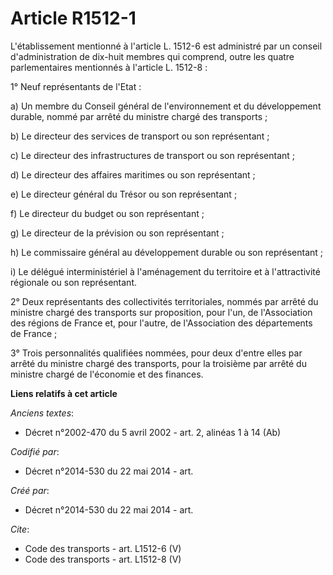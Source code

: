 # Article R1512-1

L'établissement mentionné à l'article L. 1512-6 est administré par un conseil d'administration de dix-huit membres qui
comprend, outre les quatre parlementaires mentionnés à l'article L. 1512-8 : 

1° Neuf représentants de l'Etat : 

a) Un membre du Conseil général de l'environnement et du développement durable, nommé par arrêté du ministre chargé des
transports ; 

b) Le directeur des services de transport ou son représentant ; 

c) Le directeur des infrastructures de transport ou son représentant ; 

d) Le directeur des affaires maritimes ou son représentant ; 

e) Le directeur général du Trésor ou son représentant ; 

f) Le directeur du budget ou son représentant ; 

g) Le directeur de la prévision ou son représentant ; 

h) Le commissaire général au développement durable ou son représentant ; 

i) Le délégué interministériel à l'aménagement du territoire et à l'attractivité régionale ou son représentant. 

2° Deux représentants des collectivités territoriales, nommés par arrêté du ministre chargé des transports sur proposition,
pour l'un, de l'Association des régions de France et, pour l'autre, de l'Association des départements de France ; 

3° Trois personnalités qualifiées nommées, pour deux d'entre elles par arrêté du ministre chargé des transports, pour la
troisième par arrêté du ministre chargé de l'économie et des finances.

**Liens relatifs à cet article**

_Anciens textes_:

  - Décret n°2002-470 du 5 avril 2002 - art. 2, alinéas 1 à 14 (Ab)

_Codifié par_:

  - Décret n°2014-530 du 22 mai 2014 - art.

_Créé par_:

  - Décret n°2014-530 du 22 mai 2014 - art.

_Cite_:

  - Code des transports - art. L1512-6 (V)
  - Code des transports - art. L1512-8 (V)
